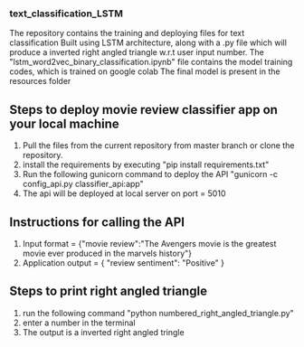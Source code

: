 ### text_classification_LSTM ###
The repository contains the training and deploying files for text classification Built using LSTM architecture, along with a .py file which will produce a inverted right angled triangle w.r.t user input number.
The "lstm_word2vec_binary_classification.ipynb" file contains the model training codes, which is trained on google colab
The final model is present in the resources folder

## Steps to deploy movie review classifier app on your local machine
1. Pull the files from the current repository from master branch or clone the repository.
2. install the requirements by executing "pip install requirements.txt"
3. Run the following gunicorn command to deploy the API "gunicorn -c config_api.py classifier_api:app"
4. The api will be deployed at local server on port = 5010

## Instructions for calling the API
1. Input format = {"movie review":"The Avengers movie is the greatest movie ever produced in the marvels history"}
2. Application output = { "review sentiment": "Positive" }

## Steps to print right angled triangle
1. run the following command "python numbered_right_angled_triangle.py"
2. enter a number in the terminal
3. The output is a inverted right angled tringle 
